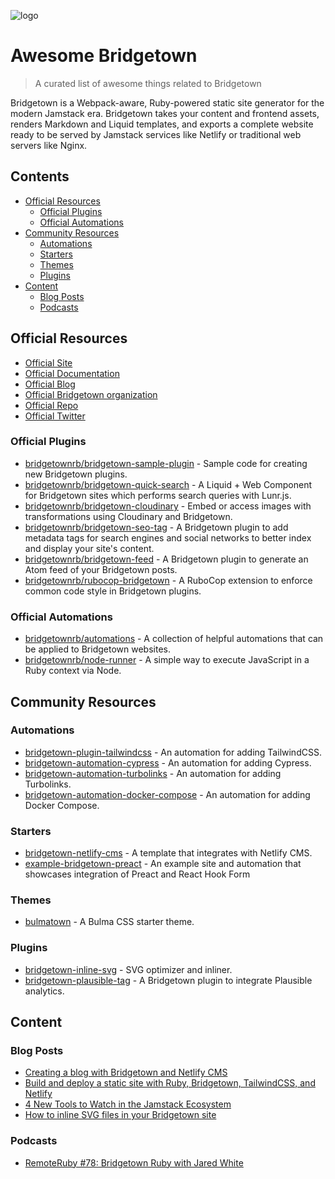 ![logo](/assets/logo.png)

<!-- omit in toc -->

# Awesome Bridgetown

> A curated list of awesome things related to Bridgetown

Bridgetown is a Webpack-aware, Ruby-powered static site generator for the modern Jamstack era. Bridgetown takes your content and frontend assets, renders Markdown and Liquid templates, and exports a complete website ready to be served by Jamstack services like Netlify or traditional web servers like Nginx.

<!-- omit in toc -->

## Contents

- [Official Resources](#official-resources)
  - [Official Plugins](#official-plugins)
  - [Official Automations](#official-automations)
- [Community Resources](#community-resources)
  - [Automations](#automations)
  - [Starters](#starters)
  - [Themes](#themes)
  - [Plugins](#plugins)
- [Content](#content)
  - [Blog Posts](#blog-posts)
  - [Podcasts](#podcasts)

## Official Resources

- [Official Site](https://www.bridgetownrb.com)
- [Official Documentation](https://www.bridgetownrb.com/docs/)
- [Official Blog](https://www.bridgetownrb.com/blog/)
- [Official Bridgetown organization](https://github.com/bridgetownrb)
- [Official Repo](https://github.com/bridgetownrb/bridgetown)
- [Official Twitter](https://twitter.com/bridgetownrb)

### Official Plugins

- [bridgetownrb/bridgetown-sample-plugin](https://github.com/bridgetownrb/bridgetown-sample-plugin) - Sample code for creating new Bridgetown plugins.
- [bridgetownrb/bridgetown-quick-search](https://github.com/bridgetownrb/bridgetown-quick-search) - A Liquid + Web Component for Bridgetown sites which performs search queries with Lunr.js.
- [bridgetownrb/bridgetown-cloudinary](https://github.com/bridgetownrb/bridgetown-cloudinary) - Embed or access images with transformations using Cloudinary and Bridgetown.
- [bridgetownrb/bridgetown-seo-tag](https://github.com/bridgetownrb/bridgetown-seo-tag) - A Bridgetown plugin to add metadata tags for search engines and social networks to better index and display your site's content.
- [bridgetownrb/bridgetown-feed](https://github.com/bridgetownrb/bridgetown-feed) - A Bridgetown plugin to generate an Atom feed of your Bridgetown posts.
- [bridgetownrb/rubocop-bridgetown](https://github.com/bridgetownrb/rubocop-bridgetown) - A RuboCop extension to enforce common code style in Bridgetown plugins.

### Official Automations

- [bridgetownrb/automations](https://github.com/bridgetownrb/automations) - A collection of helpful automations that can be applied to Bridgetown websites.
- [bridgetownrb/node-runner](https://github.com/bridgetownrb/node-runner) - A simple way to execute JavaScript in a Ruby context via Node.

## Community Resources

### Automations

- [bridgetown-plugin-tailwindcss](https://github.com/ParamagicDev/bridgetown-plugin-tailwindcss) - An automation for adding TailwindCSS.
- [bridgetown-automation-cypress](https://github.com/ParamagicDev/bridgetown-automation-cypress) - An automation for adding Cypress.
- [bridgetown-automation-turbolinks](https://github.com/ParamagicDev/bridgetown-automation-turbolinks) - An automation for adding Turbolinks.
- [bridgetown-automation-docker-compose](https://github.com/ParamagicDev/bridgetown-automation-docker-compose) - An automation for adding Docker Compose.

### Starters

- [bridgetown-netlify-cms](https://github.com/andrewmcodes/bridgetown-netlify-cms-starter) - A template that integrates with Netlify CMS.
- [example-bridgetown-preact](https://github.com/jaredcwhite/example-bridgetown-preact) - An example site and automation that showcases integration of Preact and React Hook Form

### Themes

- [bulmatown](https://github.com/whitefusionhq/bulmatown) - A Bulma CSS starter theme.

### Plugins

- [bridgetown-inline-svg](https://github.com/andrewmcodes/bridgetown-inline-svg) - SVG optimizer and inliner.
- [bridgetown-plausible-tag](https://github.com/andrewmcodes/bridgetown-plausible-tag) - A Bridgetown plugin to integrate Plausible analytics.

## Content

### Blog Posts

- [Creating a blog with Bridgetown and Netlify CMS](https://dev.to/andrewmcodes/creating-a-blog-with-bridgetown-and-netlify-cms-1d1a)
- [Build and deploy a static site with Ruby, Bridgetown, TailwindCSS, and Netlify](https://dev.to/andrewmcodes/build-and-deploy-a-static-site-with-ruby-bridgetown-tailwindcss-and-netlify-3934)
- [4 New Tools to Watch in the Jamstack Ecosystem](https://dev.to/stackbit/4-new-tools-to-watch-in-the-jamstack-ecosystem-1335)
- [How to inline SVG files in your Bridgetown site](https://dev.to/andrewmcodes/how-to-inline-svg-files-in-your-bridgetown-site-45ag)

### Podcasts

- [RemoteRuby #78: Bridgetown Ruby with Jared White](https://remoteruby.transistor.fm/78)
